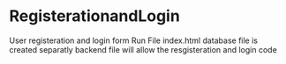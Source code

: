 # RegisterationandLogin
User registeration and login form
Run File index.html 
database file is created separatly 
backend file will allow the resgisteration and login code
